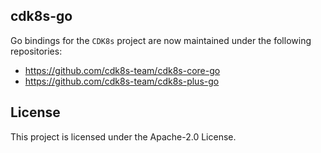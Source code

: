 ## cdk8s-go

Go bindings for the `CDK8s` project are now maintained under the following repositories:

- https://github.com/cdk8s-team/cdk8s-core-go
- https://github.com/cdk8s-team/cdk8s-plus-go

## License

This project is licensed under the Apache-2.0 License.

